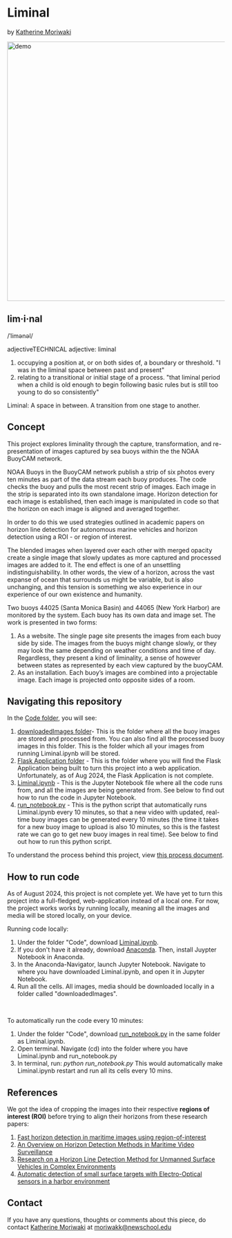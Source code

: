 # Liminal
by [Katherine Moriwaki](https://kakirine.com/)

<img src="Media/final.gif" alt="demo" width="600"/>

## lim·i·nal
/ˈlimənəl/

adjectiveTECHNICAL
adjective: liminal
1. occupying a position at, or on both sides of, a boundary or threshold. "I was in the liminal space between past and present"
2. relating to a transitional or initial stage of a process.
"that liminal period when a child is old enough to begin following basic rules but is still too young to do so consistently"

Liminal: A space in between. A transition from one stage to another. 


## Concept
This project explores liminality through the capture, transformation, and re-presentation of images captured by sea buoys within the the NOAA BuoyCAM network.

NOAA Buoys in the BuoyCAM network publish a strip of six photos every ten minutes as part of the data stream each buoy produces. The code checks the buoy and pulls the most recent strip of images. Each image in the strip is separated into its own standalone image. Horizon detection for each image is established, then each image is manipulated in code so that the horizon on each image is aligned and averaged together. 

In order to do this we used strategies outlined in academic papers on horizon line detection for autonomous marine vehicles and horizon detection using a ROI - or region of interest. 

The blended images when layered over each other with merged opacity create a single image that slowly updates as more captured and processed images are added to it. The end effect is one of an unsettling indistinguishability. In other words, the view of a horizon, across the vast expanse of ocean that surrounds us might be variable, but is also unchanging, and this tension is something we also experience in our experience of our own existence and humanity. 

Two buoys 44025 (Santa Monica Basin) and 44065 (New York Harbor) are monitored by the system. Each buoy has its own data and image set. The work is presented in two forms: 
1. As a website. The single page site presents the images from each buoy side by side. The images from the buoys might change slowly, or they may look the same depending on weather conditions and time of day. Regardless, they present a kind of liminality, a sense of however between states as represented by each view captured by the buoyCAM.
2. As an installation. Each buoy’s images are combined into a projectable image. Each image is projected onto opposite sides of a room. 

## Navigating this repository
In the [Code folder](Code), you will see:
1. [downloadedImages folder](Code/downloadedImages)- This is the folder where all the buoy images are stored and processed from. You can also find all the processed buoy images in this folder. This is the folder which all your images from running Liminal.ipynb will be stored.
2. [Flask Application folder](Code/flaskApplication) - This is the folder where you will find the Flask Application being built to turn this project into a web application. Unfortunately, as of Aug 2024, the Flask Application is not complete.
3. [Liminal.ipynb](Code/Liminal.ipynb) - This is the Jupyter Notebook file where all the code runs from, and all the images are being generated from. See below to find out how to run the code in Jupyter Notebook.
4. [run_notebook.py](Code/run_notebook.py) - This is the python script that automatically runs Liminal.ipynb every 10 minutes, so that a new video with updated, real-time buoy images can be generated every 10 minutes (the time it takes for a new buoy image to upload is also 10 minutes, so this is the fastest rate we can go to get new buoy images in real time). See below to find out how to run this python script.

To understand the process behind this project, view [this process document](Process/Process%of%creating%Liminal.pdf). 

## How to run code
As of August 2024, this project is not complete yet. We have yet to turn this project into a full-fledged, web-application instead of a local one. For now, the project works works by running locally, meaning all the images and media will be stored locally, on your device. 

Running code locally: 
1. Under the folder "Code", download [Liminal.ipynb](Code/Liminal.ipynb).
2. If you don't have it already, download [Anaconda](https://www.anaconda.com/download). Then, install Juypter Notebook in Anaconda.
3. In the Anaconda-Navigator, launch Jupyter Notebook. Navigate to where you have downloaded Liminal.ipynb, and open it in Jupyter Notebook.
4. Run all the cells. All images, media should be downloaded locally in a folder called "downloadedImages".
<br>

To automatically run the code every 10 minutes: 
1. Under the folder "Code", download [run_notebook.py](Code/run_notebook.py) in the same folder as Liminal.ipynb. 
2. Open terminal. Navigate (cd) into the folder where you have Liminal.ipynb and run_notebook.py
3. In terminal, run: _python run_notebook.py_
This would automatically make Liminal.ipynb restart and run all its cells every 10 mins.

## References
We got the idea of cropping the images into their respective **regions of interest (ROI)** before trying to align their horizons from these research papers: 
1. [Fast horizon detection in maritime images using region-of-interest](https://journals.sagepub.com/doi/10.1177/1550147718790753)
2. [An Overview on Horizon Detection Methods in Maritime Video Surveillance ](https://www.researchgate.net/publication/340796087_An_Overview_on_Horizon_Detection_Methods_in_Maritime_Video_Surveillance)
3. [Research on a Horizon Line Detection Method for Unmanned Surface Vehicles in Complex Environments](https://www.researchgate.net/publication/371118691_Research_on_a_Horizon_Line_Detection_Method_for_Unmanned_Surface_Vehicles_in_Complex_Environments)
4. [Automatic detection of small surface targets with Electro-Optical sensors in a harbor environment](https://www.researchgate.net/publication/228697970_Automatic_detection_of_small_surface_targets_with_Electro-Optical_sensors_in_a_harbor_environment)

## Contact 
If you have any questions, thoughts or comments about this piece, do contact [Katherine Moriwaki](https://kakirine.com/) at moriwakk@newschool.edu
